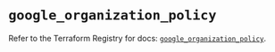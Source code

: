 # `google_organization_policy`

Refer to the Terraform Registry for docs: [`google_organization_policy`](https://registry.terraform.io/providers/hashicorp/google-beta/6.1.0/docs/resources/google_organization_policy).
